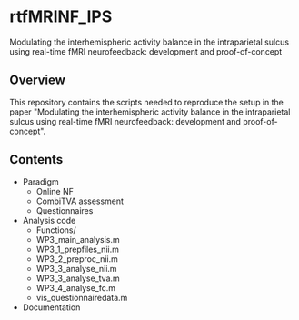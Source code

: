 # rtfMRINF_IPS
 Modulating the interhemispheric activity balance in the intraparietal sulcus using real-time fMRI neurofeedback: development and proof-of-concept

## Overview 

This repository contains the scripts needed to reproduce the setup in the paper "Modulating the interhemispheric activity balance in the intraparietal sulcus using real-time fMRI neurofeedback: development and proof-of-concept".

## Contents

* Paradigm
  * Online NF
  * CombiTVA assessment
  * Questionnaires
* Analysis code
  * Functions/
  * WP3_main_analysis.m
  * WP3_1_prepfiles_nii.m
  * WP3_2_preproc_nii.m
  * WP3_3_analyse_nii.m
  * WP3_3_analyse_tva.m
  * WP3_4_analyse_fc.m
  * vis_questionnairedata.m
* Documentation